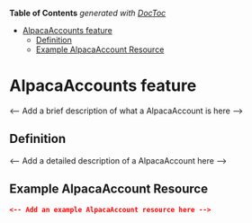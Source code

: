 <!-- START doctoc generated TOC please keep comment here to allow auto update -->
<!-- DON'T EDIT THIS SECTION, INSTEAD RE-RUN doctoc TO UPDATE -->

**Table of Contents** _generated with [DocToc](https://github.com/thlorenz/doctoc)_

- [AlpacaAccounts feature](#alpacaaccounts-feature)
  - [Definition](#definition)
  - [Example AlpacaAccount Resource](#example-alpacaaccount-resource)

<!-- END doctoc generated TOC please keep comment here to allow auto update -->

# AlpacaAccounts feature

<-- Add a brief description of what a AlpacaAccount is here -->

## Definition

<-- Add a detailed description of a AlpacaAccount here -->

## Example AlpacaAccount Resource

```json
<-- Add an example AlpacaAccount resource here -->
```
